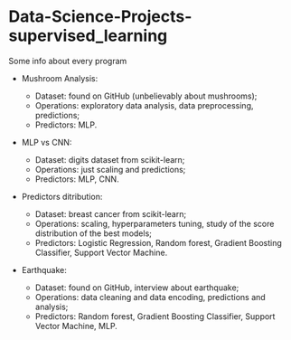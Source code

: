 # Data-Science-Projects-supervised_learning
Some info about every program

- Mushroom Analysis:
    - Dataset: found on GitHub (unbelievably about mushrooms);
    - Operations: exploratory data analysis, data preprocessing, predictions;
    - Predictors: MLP.

- MLP vs CNN:
    - Dataset: digits dataset from scikit-learn;
    - Operations: just scaling and predictions;
    - Predictors: MLP, CNN.

- Predictors ditribution:
    - Dataset: breast cancer from scikit-learn;
    - Operations: scaling, hyperparameters tuning, study of the score distribution of the best models;
    - Predictors: Logistic Regression, Random forest, Gradient Boosting Classifier, Support Vector Machine.

- Earthquake:
    - Dataset: found on GitHub, interview about earthquake;
    - Operations: data cleaning and data encoding, predictions and analysis;
    - Predictors: Random forest, Gradient Boosting Classifier, Support Vector Machine, MLP.
